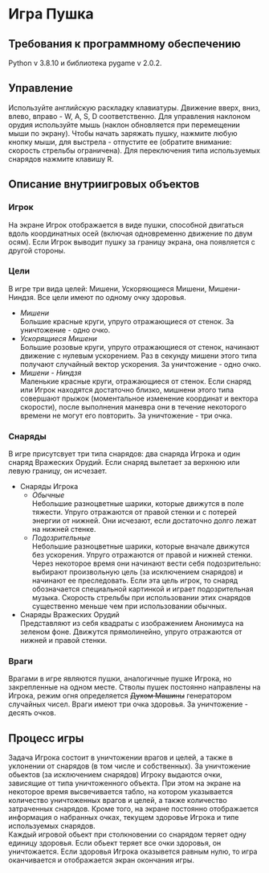 # Игра Пушка  
## Требования к программному обеспечению 
Python v 3.8.10 и библиотека pygame v 2.0.2.
## Управление  
Используйте английскую раскладку клавиатуры. Движение вверх, вниз, влево, вправо - W, A, S, D соответственно. Для управления наклоном орудия используйте мышь (наклон обновляется при перемещении мыши по экрану). Чтобы начать заряжать пушку, нажмите любую кнопку мыши, для выстрела - отпустите ее (обратите внимание: скорость стрельбы ограничена). Для переключения типа используемых снарядов нажмите клавишу R.

## Описание внутриигровых объектов
### Игрок  
На экране Игрок отображается в виде пушки, способной двигаться вдоль координатных осей (включая одновременно движение по двум осям). Если Игрок выводит пушку за границу экрана, она появляется с другой стороны.
### Цели
В игре три вида целей: Мишени, Ускоряющиеся Мишени, Мишени-Ниндзя. Все цели имеют по одному очку здоровья.
* *Мишени*  
Большие красные круги, упруго отражающиеся от стенок. За уничтожение - одно очко.
* *Ускорящиеся Мишени*  
Большие розовые круги, упруго отражающиеся от стенок, начинают движение с нулевым ускорением. Раз в секунду мишени этого типа получают случайный вектор ускорения. За уничтожение - одно очко.
* *Мишени - Ниндзя*  
Маленькие красные круги, отражающиеся от стенок. Если снаряд или Игрок находятся достаточно близко, мишнени этого типа совершают прыжок (моментальное изменение координат и вектора скорости), после выполнения маневра они в течение некоторого времени не могут его повторить. За уничтожение - три очка.
### Снаряды  
В игре присутсвует три типа снарядов: два снаряда Игрока и один снаряд Вражеских Орудий. Если снаряд вылетает за верхнюю или левую границу, он исчезает.
* Снаряды Игрока  
    * *Обычные*  
    Небольшие разноцветные шарики, которые движутся в поле тяжести. Упруго отражаются от правой стенки и с потерей энергии от нижней. Они исчезают, если достаточно долго лежат на нижней стенке.
    * *Подозрительные*  
    Небольшие разноцветные шарики, которые вначале движутся без ускорения. Упруго отражаются от правой и нижней стенки. Через некоторое время они начинают вести себя подозрительно: выбирают произвольную цель (за исключением снарядов) и начинают ее преследовать. Если эта цель игрок, то снаряд обозначается специальной картинкой и играет подозрительная музыка. Скорость стрельбы при использовании этих снарядов существенно меньше чем при использовании обычных.
 * Снаряды Вражеских Орудий  
 Представляют из себя квадраты с изображением Анонимуса на зеленом фоне. Движутся прямолинейно, упруго отражаются от нижней и правой стенки.
 ### Враги
 Врагами в игре являются пушки, аналогичные пушке Игрока, но закрепленные на одном месте. Стволы пушек постоянно направлены на Игрока, режим огня определяется ~~Духом Машины~~ генератором случайных чисел. Враги имеют три очка здоровья. За уничтожение - десять очков.
 
## Процесс игры
Задача Игрока состоит в уничтожении врагов и целей, а также в  уклонении от снарядов (в том числе и собственных). За уничтожение обьектов (за исключением снарядов) Игроку выдаются очки, зависящие от типа уничтоженного объекта. При этом на экране на некоторое время высвечивается табло, на котором указывается количество уничтоженных врагов и целей, а также количество затраченных снарядов. Кроме того, на экране постоянно отображается информация о набранных очках, текущем здоровье Игрока и типе используемых снарядов.  
Каждый игровой обьект при столкновении со снарядом теряет одну единицу здоровья. Если обьект теряет все очки здоровья, он уничтожается. Если здоровья Игрока оказывется равным нулю, то игра оканчивается и отображается экран окончания игры.


 



